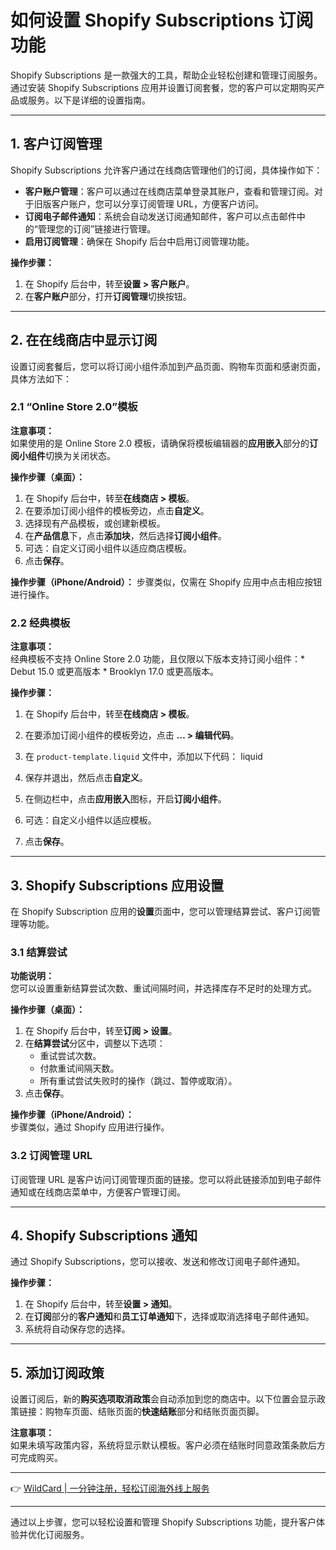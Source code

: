 # 如何设置 Shopify Subscriptions 订阅功能

Shopify Subscriptions 是一款强大的工具，帮助企业轻松创建和管理订阅服务。通过安装 Shopify Subscriptions 应用并设置订阅套餐，您的客户可以定期购买产品或服务。以下是详细的设置指南。

---

## 1. 客户订阅管理

Shopify Subscriptions 允许客户通过在线商店管理他们的订阅，具体操作如下：

- **客户账户管理**：客户可以通过在线商店菜单登录其账户，查看和管理订阅。对于旧版客户账户，您可以分享订阅管理 URL，方便客户访问。
- **订阅电子邮件通知**：系统会自动发送订阅通知邮件，客户可以点击邮件中的“管理您的订阅”链接进行管理。
- **启用订阅管理**：确保在 Shopify 后台中启用订阅管理功能。

**操作步骤：**
1. 在 Shopify 后台中，转至**设置 > 客户账户**。
2. 在**客户账户**部分，打开**订阅管理**切换按钮。

---

## 2. 在在线商店中显示订阅

设置订阅套餐后，您可以将订阅小组件添加到产品页面、购物车页面和感谢页面，具体方法如下：

### 2.1 “Online Store 2.0”模板

**注意事项：**  
如果使用的是 Online Store 2.0 模板，请确保将模板编辑器的**应用嵌入**部分的**订阅小组件**切换为关闭状态。

**操作步骤（桌面）：**
1. 在 Shopify 后台中，转至**在线商店 > 模板**。
2. 在要添加订阅小组件的模板旁边，点击**自定义**。
3. 选择现有产品模板，或创建新模板。
4. 在**产品信息**下，点击**添加块**，然后选择**订阅小组件**。
5. 可选：自定义订阅小组件以适应商店模板。
6. 点击**保存**。

**操作步骤（iPhone/Android）：**
步骤类似，仅需在 Shopify 应用中点击相应按钮进行操作。

### 2.2 经典模板

**注意事项：**  
经典模板不支持 Online Store 2.0 功能，且仅限以下版本支持订阅小组件：* Debut 15.0 或更高版本 * Brooklyn 17.0 或更高版本。

**操作步骤：**
1. 在 Shopify 后台中，转至**在线商店 > 模板**。
2. 在要添加订阅小组件的模板旁边，点击 **… > 编辑代码**。
3. 在 `product-template.liquid` 文件中，添加以下代码：
   liquid
   <div class="subscriptions_app_embed_block"></div>
   
4. 保存并退出，然后点击**自定义**。
5. 在侧边栏中，点击**应用嵌入**图标，开启**订阅小组件**。
6. 可选：自定义小组件以适应模板。
7. 点击**保存**。

---

## 3. Shopify Subscriptions 应用设置

在 Shopify Subscription 应用的**设置**页面中，您可以管理结算尝试、客户订阅管理等功能。

### 3.1 结算尝试

**功能说明：**  
您可以设置重新结算尝试次数、重试间隔时间，并选择库存不足时的处理方式。

**操作步骤（桌面）：**
1. 在 Shopify 后台中，转至**订阅 > 设置**。
2. 在**结算尝试**分区中，调整以下选项：
   - 重试尝试次数。
   - 付款重试间隔天数。
   - 所有重试尝试失败时的操作（跳过、暂停或取消）。
3. 点击**保存**。

**操作步骤（iPhone/Android）：**  
步骤类似，通过 Shopify 应用进行操作。

### 3.2 订阅管理 URL

订阅管理 URL 是客户访问订阅管理页面的链接。您可以将此链接添加到电子邮件通知或在线商店菜单中，方便客户管理订阅。

---

## 4. Shopify Subscriptions 通知

通过 Shopify Subscriptions，您可以接收、发送和修改订阅电子邮件通知。

**操作步骤：**
1. 在 Shopify 后台中，转至**设置 > 通知**。
2. 在**订阅**部分的**客户通知**和**员工订单通知**下，选择或取消选择电子邮件通知。
3. 系统将自动保存您的选择。

---

## 5. 添加订阅政策

设置订阅后，新的**购买选项取消政策**会自动添加到您的商店中。以下位置会显示政策链接：购物车页面、结账页面的**快速结账**部分和结账页面页脚。

**注意事项：**  
如果未填写政策内容，系统将显示默认模板。客户必须在结账时同意政策条款后方可完成购买。

---

👉 [WildCard | 一分钟注册，轻松订阅海外线上服务](https://bbtdd.com/WildCard)

---

通过以上步骤，您可以轻松设置和管理 Shopify Subscriptions 功能，提升客户体验并优化订阅服务。